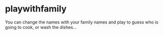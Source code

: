 # playwithfamily
You can change the names with your family names and play to guess who is going to cook, or wash the dishes...
